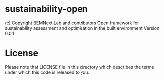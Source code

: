sustainability-open
===================
(c) Copyright BEMNext Lab and contributors
Open framework for sustainability assessment and optimisation in the built environment
Version 0.0.1

License
=======
Please note that LICENSE file in this directory which describes the terms under which this code is released to you.

